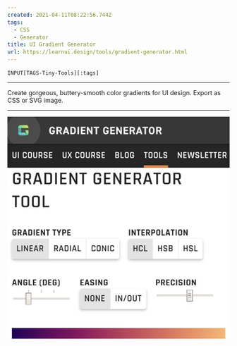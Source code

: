 ```yaml
---
created: 2021-04-11T08:22:56.744Z
tags: 
  - CSS
  - Generator
title: UI Gradient Generator
url: https://learnui.design/tools/gradient-generator.html
---
```

```meta-bind
INPUT[TAGS-Tiny-Tools][:tags]
```

___
Create gorgeous, buttery-smooth color gradients for UI design. Export as CSS or SVG image.
___

![](_attachments/ui-gradient-generator.jpg)
